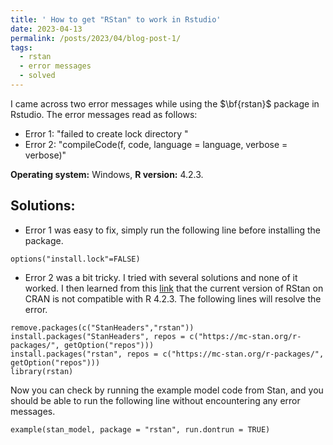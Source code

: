 ```yaml
---
title: ' How to get "RStan" to work in Rstudio'
date: 2023-04-13
permalink: /posts/2023/04/blog-post-1/
tags:
  - rstan 
  - error messages
  - solved
---
```

I came across two error messages while using the $\bf{rstan}$ package in Rstudio. The error messages read as follows:

* Error 1: "failed to create lock directory "
* Error 2: "compileCode(f, code, language = language, verbose = verbose)"


$\textbf{Operating system:}$ Windows, $\textbf{R version:}$ 4.2.3.

## Solutions:
* Error 1 was easy to fix, simply run the following line before installing the package.

```{r}
options("install.lock"=FALSE)
```

* Error 2 was a bit tricky. I tried with several solutions and none of it worked. I then learned from this [link](https://github.com/stan-dev/rstan/wiki/Configuring-C---Toolchain-for-Windows) that the current version of RStan on CRAN is not compatible with R 4.2.3. The following lines will resolve the error.

```{r}
remove.packages(c("StanHeaders","rstan"))
install.packages("StanHeaders", repos = c("https://mc-stan.org/r-packages/", getOption("repos")))
install.packages("rstan", repos = c("https://mc-stan.org/r-packages/", getOption("repos")))
library(rstan)
```

Now you can check by running the example model code from Stan, and you should be able to run the following line without encountering any error messages.

```{r}
example(stan_model, package = "rstan", run.dontrun = TRUE)
```

